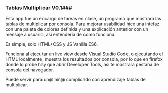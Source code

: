 ### Tablas Multiplicar V0.1###

Esta app fue un encargo de tareas en clase, un programa que mostrara las tablas
de multiplicar por consola. 
Para mejorar usabilidad hice una intefaz con una paleta de colores definida
y una explicación anterior con un mensaje a usuario, asi entendería de como
funciona.

Es simple, solo HTML+CSS y JS Vanilla ES6.

Funciona al ejecutar un live view desde Visual Studio Code, o ejecutando el HTML localmente, muestra los resultados por consola, por lo que en firefox donde lo probe
hay que abrir Developer Tools, asi te mostrara pestaña de 
consola del navegador.

Puede servir para un@ niñ@ complicado con aprendizaje tablas de multiplicar.
